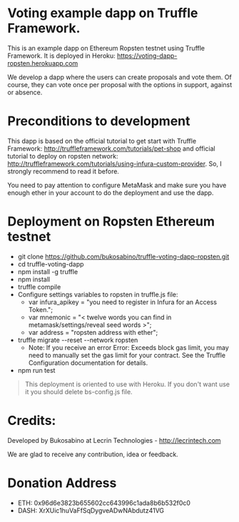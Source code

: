 # Voting example dapp on Truffle Framework.

This is an example dapp on Ethereum Ropsten testnet using Truffle Framework. It is deployed in Heroku: https://voting-dapp-ropsten.herokuapp.com

We develop a dapp where the users can create proposals and vote them. Of course, they can vote once per proposal with the options in support, against or absence.

# Preconditions to development

This dapp is based on the official tutorial to get start with Truffle Framework: http://truffleframework.com/tutorials/pet-shop and official tutorial to deploy on ropsten network: http://truffleframework.com/tutorials/using-infura-custom-provider. So, I strongly recommend to read it before.

You need to pay attention to configure MetaMask and make sure you have enough ether in your account to do the deployment and use the dapp.

# Deployment on Ropsten Ethereum testnet

* git clone https://github.com/bukosabino/truffle-voting-dapp-ropsten.git
* cd truffle-voting-dapp
* npm install -g truffle
* npm install
* truffle compile
* Configure settings variables to ropsten in truffle.js file:
  * var infura_apikey = "you need to register in Infura for an Access Token.";
  * var mnemonic = "< twelve words you can find in metamask/settings/reveal seed words >";
  * var address = "ropsten address with ether";
* truffle migrate --reset --network ropsten
  * Note: If you receive an error Error: Exceeds block gas limit, you may need to manually set the gas limit for your contract. See the Truffle Configuration documentation for details.
* npm run test

> This deployment is oriented to use with Heroku. If you don't want use it you should delete bs-config.js file.

# Credits:

Developed by Bukosabino at Lecrin Technologies - http://lecrintech.com

We are glad to receive any contribution, idea or feedback.

# Donation Address

* ETH: 0x96d6e3823b655602cc643996c1ada8b6b532f0c0
* DASH: XrXUic1huVaFfSqDygveADwNAbdutz41VG
